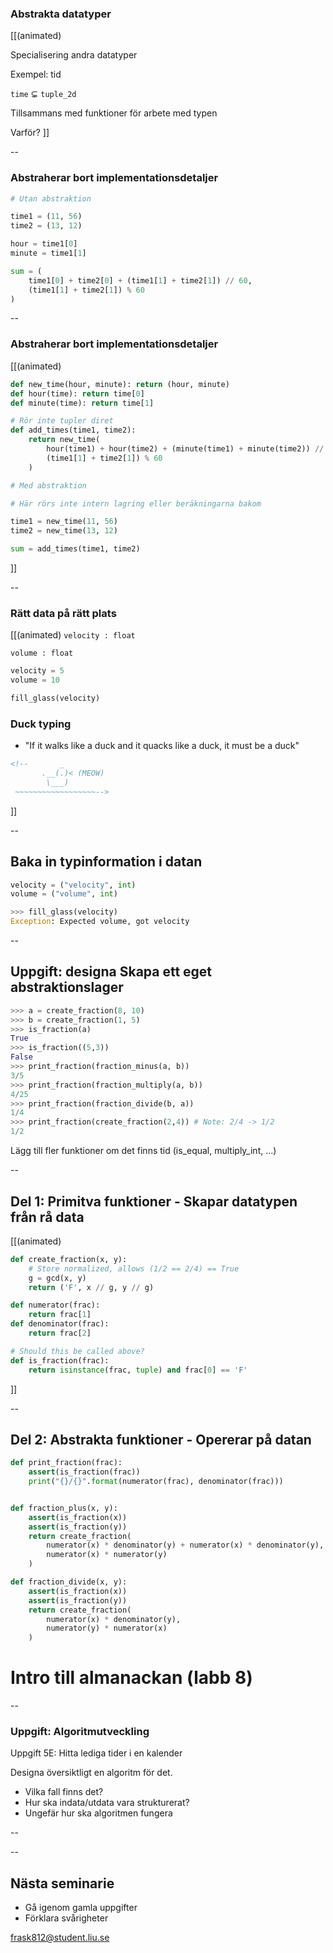 
### Abstrakta datatyper

[[(animated)

Specialisering andra datatyper

Exempel: tid

`time` ⊊ `tuple_2d`
>>

Tillsammans med funktioner för arbete med typen

>>

Varför?
]]


--

### Abstraherar bort implementationsdetaljer

```python
# Utan abstraktion

time1 = (11, 56)
time2 = (13, 12)

hour = time1[0]
minute = time1[1]

sum = (
    time1[0] + time2[0] + (time1[1] + time2[1]) // 60,
    (time1[1] + time2[1]) % 60
)
```

--

### Abstraherar bort implementationsdetaljer

[[(animated)
```python
def new_time(hour, minute): return (hour, minute)
def hour(time): return time[0]
def minute(time): return time[1]
```

>>

```python
# Rör inte tupler diret
def add_times(time1, time2):
    return new_time(
        hour(time1) + hour(time2) + (minute(time1) + minute(time2)) // 60,
        (time1[1] + time2[1]) % 60
    )
```

>>

```python
# Med abstraktion

# Här rörs inte intern lagring eller beräkningarna bakom

time1 = new_time(11, 56)
time2 = new_time(13, 12)

sum = add_times(time1, time2)
```

]]



--

### Rätt data på rätt plats

[[(animated)
`velocity : float`

>>
`volume : float`

>>

```python
velocity = 5
volume = 10

fill_glass(velocity)
```
>>

### Duck typing

- "If it walks like a duck and it quacks like a duck, it must be a duck"

```html
<!--       _
       .__(.)< (MEOW)
        \___)   
 ~~~~~~~~~~~~~~~~~~-->
```

]]


--

## Baka in typinformation i datan


```python
velocity = ("velocity", int)
volume = ("volume", int)

>>> fill_glass(velocity)
Exception: Expected volume, got velocity
```




--

## Uppgift: designa Skapa ett eget abstraktionslager

```python
>>> a = create_fraction(8, 10)
>>> b = create_fraction(1, 5)
>>> is_fraction(a)
True
>>> is_fraction((5,3))
False
>>> print_fraction(fraction_minus(a, b))
3/5
>>> print_fraction(fraction_multiply(a, b))
4/25
>>> print_fraction(fraction_divide(b, a))
1/4
>>> print_fraction(create_fraction(2,4)) # Note: 2/4 -> 1/2
1/2
```

Lägg till fler funktioner om det finns tid (is_equal, multiply_int, ...)

--

## Del 1: Primitva funktioner - Skapar datatypen från rå data

[[(animated)
```python
def create_fraction(x, y):
    # Store normalized, allows (1/2 == 2/4) == True
    g = gcd(x, y)
    return ('F', x // g, y // g)
```

>>
```python
def numerator(frac):
    return frac[1]
def denominator(frac):
    return frac[2]
```

>>
```python
# Should this be called above?
def is_fraction(frac):
    return isinstance(frac, tuple) and frac[0] == 'F'
```
]]

--

## Del 2: Abstrakta funktioner - Opererar på datan

```python
def print_fraction(frac):
    assert(is_fraction(frac))
    print("{}/{}".format(numerator(frac), denominator(frac)))


def fraction_plus(x, y):
    assert(is_fraction(x))
    assert(is_fraction(y))
    return create_fraction(
        numerator(x) * denominator(y) + numerator(x) * denominator(y),
        numerator(x) * numerator(y)
    )

def fraction_divide(x, y):
    assert(is_fraction(x))
    assert(is_fraction(y))
    return create_fraction(
        numerator(x) * denominator(y),
        numerator(y) * numerator(x)
    )
```

# Intro till almanackan (labb 8)

--


### Uppgift: Algoritmutveckling

Uppgift 5E: Hitta lediga tider i en kalender

Designa översiktligt en algoritm för det.

- Vilka fall finns det?
- Hur ska indata/utdata vara strukturerat?
- Ungefär hur ska algoritmen fungera


--

--

## Nästa seminarie

- Gå igenom gamla uppgifter
- Förklara svårigheter

frask812@student.liu.se


